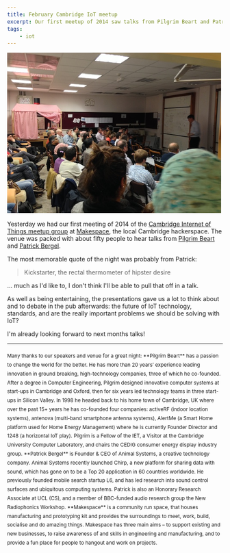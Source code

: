 ```yaml
---
title: February Cambridge IoT meetup
excerpt: Our first meetup of 2014 saw talks from Pilgrim Beart and Patrick Bergel
tags:
    - iot
---
```


![#iotcam](/assets/images/feb-iotcam.jpg)

Yesterday we had our first meeting of 2014 of the [Cambridge Internet of Things
meetup group][camiot] at [Makespace][], the local Cambridge hackerspace. The
venue was packed with about fifty people to hear talks from [Pilgrim Beart](https://twitter.com/pilgrimbeart) and
[Patrick Bergel](https://twitter.com/goodmachine).

The most memorable quote of the night was probably from Patrick:

> Kickstarter, the rectal thermometer of hipster desire

... much as I'd like to, I don't think I'll be able to pull that off in a talk.

As well as being entertaining, the presentations gave us a lot to think
about and to debate in the pub afterwards: the future of IoT technology, standards,
and are the really important problems we should be solving with IoT?

I'm already looking forward to next months talks!

---

<sub>
Many thanks to our speakers and venue for a great night:
</sub>

<sub>
**Pilgrim Beart** has a passion to change the world for the better. He has
more than 20 years’ experience leading innovation in ground breaking,
high-technology companies, three of which he co-founded. After a
degree in Computer Engineering, Pilgrim designed innovative computer
systems at start-ups in Cambridge and Oxford, then for six years led
technology teams in three start-ups in Silicon Valley. In 1998 he
headed back to his home town of Cambridge, UK where over the past 15+
years he has co-founded four companies: activeRF (indoor location
systems), antenova (multi-band smartphone antenna systems), AlertMe (a
Smart Home platform used for Home Energy Management) where he is
currently Founder Director and 1248 (a horizontal IoT play). Pilgrim
is a Fellow of the IET, a Visitor at the Cambridge University Computer
Laboratory, and chairs the CEDIG consumer energy display industry
group. 
</sub>

<sub>
**Patrick Bergel** is Founder & CEO of Animal Systems, a creative
technology company. Animal Systems recently launched Chirp, a new
platform for sharing data with sound, which has gone on to be a Top 20
application in 60 countries worldwide. He previously founded mobile
search startup L6, and has led research into sound control surfaces
and ubiquitous computing systems. Patrick is also an Honorary Research
Associate at UCL (CS), and a member of BBC-funded audio research group
the New Radiophonics Workshop. 
</sub>

<sub>
**Makespace** is a community run space, that houses manufacturing and
prototyping kit and provides the surroundings to meet, work, build,
socialise and do amazing things. Makespace has three main aims – to
support existing and new businesses, to raise awareness of and skills
in engineering and manufacturing, and to provide a fun place for
people to hangout and work on projects. 
</sub>

[Makespace]: http://www.makespace.org/
[camiot]: http://www.meetup.com/Cambridge-Internet-of-Things/
